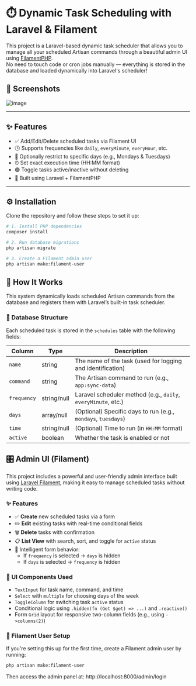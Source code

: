 # ⏱️ Dynamic Task Scheduling with Laravel & Filament

This project is a Laravel-based dynamic task scheduler that allows you to manage all your scheduled Artisan commands through a beautiful admin UI using [FilamentPHP](https://filamentphp.com/).  
No need to touch code or cron jobs manually — everything is stored in the database and loaded dynamically into Laravel's scheduler!

## 📸 Screenshots
![image](https://github.com/user-attachments/assets/568167d9-087d-49cf-b605-a3e1d39ff913)

---

## ✨ Features

- ✅ Add/Edit/Delete scheduled tasks via Filament UI  
- 🕒 Supports frequencies like `daily`, `everyMinute`, `everyHour`, etc.  
- 📆 Optionally restrict to specific days (e.g., Mondays & Tuesdays)  
- ⏰ Set exact execution time (HH:MM format)  
- 🟢 Toggle tasks active/inactive without deleting  
- 🧠 Built using Laravel + FilamentPHP

---

## ⚙️ Installation

Clone the repository and follow these steps to set it up:

```bash
# 1. Install PHP dependencies
composer install

# 2. Run database migrations
php artisan migrate

# 3. Create a Filament admin user
php artisan make:filament-user
```


## 📌 How It Works

This system dynamically loads scheduled Artisan commands from the database and registers them with Laravel’s built-in task scheduler.

### 🧱 Database Structure

Each scheduled task is stored in the `schedules` table with the following fields:

| Column     | Type         | Description                                                   |
|------------|--------------|---------------------------------------------------------------|
| `name`     | string       | The name of the task (used for logging and identification)    |
| `command`  | string       | The Artisan command to run (e.g., `app:sync-data`)            |
| `frequency`| string/null  | Laravel scheduler method (e.g., `daily`, `everyMinute`, etc.) |
| `days`     | array/null   | (Optional) Specific days to run (e.g., `mondays`, `tuesdays`) |
| `time`     | string/null  | (Optional) Time to run (in `HH:MM` format)                    |
| `active`   | boolean      | Whether the task is enabled or not                            |


## 🎛️ Admin UI (Filament)

This project includes a powerful and user-friendly admin interface built using [Laravel Filament](https://filamentphp.com/), making it easy to manage scheduled tasks without writing code.

### ✨ Features

- ✅ **Create** new scheduled tasks via a form
- ✏️ **Edit** existing tasks with real-time conditional fields
- 🗑️ **Delete** tasks with confirmation
- 📋 **List View** with search, sort, and toggle for `active` status
- 🧠 Intelligent form behavior:
  - If `frequency` is selected → `days` is hidden
  - If `days` is selected → `frequency` is hidden

### 🧩 UI Components Used

- `TextInput` for task name, command, and time
- `Select` with `multiple` for choosing days of the week
- `ToggleColumn` for switching task `active` status
- Conditional logic using `.hidden(fn (Get $get) => ...)` and `.reactive()`
- Form `Grid` layout for responsive two-column fields (e.g., using `->columns(2)`)

### 👤 Filament User Setup

If you're setting this up for the first time, create a Filament admin user by running:

```bash
php artisan make:filament-user
```


Then access the admin panel at:
http://localhost:8000/admin/login

